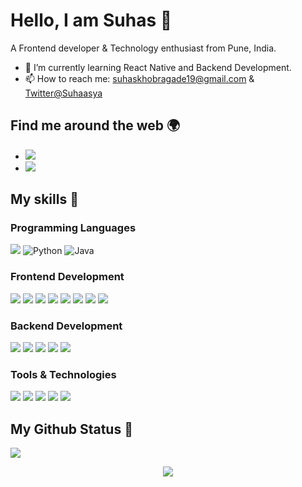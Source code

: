 # Hello, I am Suhas 👋

A Frontend developer & Technology enthusiast from Pune, India.

- 🌱 I’m currently learning React Native and Backend Development.
- 📫 How to reach me: [suhaskhobragade19@gmail.com](mailto:suhaskhobragade19@gmail.com) & [Twitter@Suhaasya](https://twitter.com/Suhaasya)

## Find me around the web 🌍

- <a href="https://www.linkedin.com/in/khobragadesuhas/">
    <img src="https://img.shields.io/badge/LinkedIn-0077B5?style=for-the-badge&logo=linkedin&logoColor=white">
  </a>
- <a href="https://twitter.com/suhaasya">
    <img src="https://img.shields.io/badge/Twitter-1DA1F2?style=for-the-badge&logo=twitter&logoColor=white">
  </a>

## My skills 🚀

### Programming Languages

![](https://img.shields.io/badge/JavaScript-F7DF1E?style=for-the-badge&logo=javascript&logoColor=black)
![Python](https://img.shields.io/badge/python-3670A0?style=for-the-badge&logo=python&logoColor=ffdd54)
![Java](https://img.shields.io/badge/java-%23ED8B00.svg?style=for-the-badge&logo=java&logoColor=white)

### Frontend Development

![](https://img.shields.io/badge/HTML5-E34F26?style=for-the-badge&logo=html5&logoColor=white)
![](https://img.shields.io/badge/CSS3-1572B6?style=for-the-badge&logo=css3&logoColor=white)
![](https://img.shields.io/badge/Bootstrap-563D7C?style=for-the-badge&logo=bootstrap&logoColor=white)
![](https://img.shields.io/badge/Tailwind_CSS-38B2AC?style=for-the-badge&logo=tailwind-css&logoColor=white)
![](https://img.shields.io/badge/react-%2320232a.svg?style=for-the-badge&logo=react&logoColor=%2361DAFB)
![](https://img.shields.io/badge/Material--UI-0081CB?style=for-the-badge&logo=material-ui&logoColor=white)
![](https://img.shields.io/badge/Redux-593D88?style=for-the-badge&logo=redux&logoColor=white)
![](https://img.shields.io/badge/React_Native-20232A?style=for-the-badge&logo=react&logoColor=61DAFB)

### Backend Development

![](https://img.shields.io/badge/Node.js-339933?style=for-the-badge&logo=nodedotjs&logoColor=white)
![](https://img.shields.io/badge/Express.js-000000?style=for-the-badge&logo=express&logoColor=white)
![](https://img.shields.io/badge/MongoDB-white?style=for-the-badge&logo=mongodb&logoColor=4EA94B)
![](https://img.shields.io/badge/Mongoose-00C58E?style=for-the-badge)
![](https://img.shields.io/badge/MySQL-005C84?style=for-the-badge&logo=mysql&logoColor=white)

### Tools & Technologies

![](https://img.shields.io/badge/Git-F05032?style=for-the-badge&logo=git&logoColor=white)
![](https://img.shields.io/badge/GitHub-100000?style=for-the-badge&logo=github&logoColor=white)
![](https://img.shields.io/badge/Linux-FCC624?style=for-the-badge&logo=linux&logoColor=black)
![](https://img.shields.io/badge/Netlify-00C7B7?style=for-the-badge&logo=netlify&logoColor=white)
![](https://img.shields.io/badge/Vercel-000000?style=for-the-badge&logo=vercel&logoColor=white)

## My Github Status 🦸

![](https://github-readme-stats.vercel.app/api?username=suhaasya&show_icons=true&bg_color=45,fc00ff,00dbde&title_color=fff&text_color=fff)

<p align='center'><img src='https://visitor-badge.laobi.icu/badge?page_id=suhaasya'></p>
